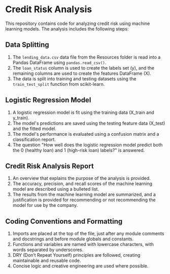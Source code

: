 # Credit Risk Analysis

This repository contains code for analyzing credit risk using machine learning models. The analysis includes the following steps:

## Data Splitting

1. The `lending_data.csv` data file from the Resources folder is read into a Pandas DataFrame using `pandas.read_csv()`.
2. The `loan_status` column is used to create the labels set (y), and the remaining columns are used to create the features DataFrame (X).
3. The data is split into training and testing datasets using the `train_test_split` function from scikit-learn.

## Logistic Regression Model

1. A logistic regression model is fit using the training data (X_train and y_train).
2. The model's predictions are saved using the testing feature data (X_test) and the fitted model.
3. The model's performance is evaluated using a confusion matrix and a classification report.
4. The question "How well does the logistic regression model predict both the 0 (healthy loan) and 1 (high-risk loan) labels?" is answered.

## Credit Risk Analysis Report

1. An overview that explains the purpose of the analysis is provided.
2. The accuracy, precision, and recall scores of the machine learning model are described using a bulleted list.
3. The results from the machine learning model are summarized, and a justification is provided for recommending or not recommending the model for use by the company.

## Coding Conventions and Formatting

1. Imports are placed at the top of the file, just after any module comments and docstrings and before module globals and constants.
2. Functions and variables are named with lowercase characters, with words separated by underscores.
3. DRY (Don’t Repeat Yourself) principles are followed, creating maintainable and reusable code.
4. Concise logic and creative engineering are used where possible.
